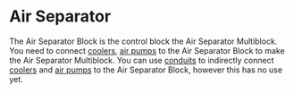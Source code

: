 Air Separator
=============

The Air Separator Block is the control block the Air Separator Multiblock.
You need to connect [coolers](cooler.md), [air pumps](air_pump.md) to the Air Separator Block to make the Air Separator Multiblock.
You can use [conduits](conduit.md) to indirectly connect [coolers](cooler.md) and [air pumps](air_pump.md) to the Air Separator Block, however this has no use yet.